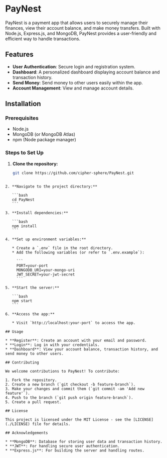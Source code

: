 # PayNest

PayNest is a payment app that allows users to securely manage their finances, view their account balance, and make money transfers. Built with Node.js, Express.js, and MongoDB, PayNest provides a user-friendly and efficient way to handle transactions.

## Features
- **User Authentication**: Secure login and registration system.
- **Dashboard**: A personalized dashboard displaying account balance and transaction history.
- **Send Money**: Send money to other users easily within the app.
- **Account Management**: View and manage account details.

## Installation

### Prerequisites
- Node.js
- MongoDB (or MongoDB Atlas)
- npm (Node package manager)

### Steps to Set Up

1. **Clone the repository:**
   ```bash
   git clone https://github.com/cipher-sphere/PayNest.git
````

2. **Navigate to the project directory:**

   ```bash
   cd PayNest
   ```

3. **Install dependencies:**

   ```bash
   npm install
   ```

4. **Set up environment variables:**

   * Create a `.env` file in the root directory.
   * Add the following variables (or refer to `.env.example`):

     ```
     PORT=your-port
     MONGODB_URI=your-mongo-uri
     JWT_SECRET=your-jwt-secret
     ```

5. **Start the server:**

   ```bash
   npm start
   ```

6. **Access the app:**

   * Visit `http://localhost:your-port` to access the app.

## Usage

* **Register**: Create an account with your email and password.
* **Login**: Log in with your credentials.
* **Dashboard**: View your account balance, transaction history, and send money to other users.

## Contributing

We welcome contributions to PayNest! To contribute:

1. Fork the repository.
2. Create a new branch (`git checkout -b feature-branch`).
3. Make your changes and commit them (`git commit -am 'Add new feature'`).
4. Push to the branch (`git push origin feature-branch`).
5. Create a pull request.

## License

This project is licensed under the MIT License - see the [LICENSE](./LICENSE) file for details.

## Acknowledgements

* **MongoDB**: Database for storing user data and transaction history.
* **JWT**: For handling secure user authentication.
* **Express.js**: For building the server and handling routes.
